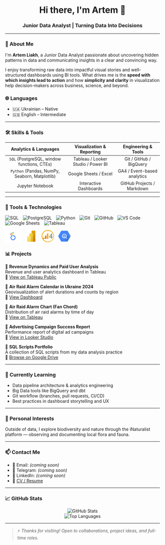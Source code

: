 
<h1 align="center">Hi there, I'm Artem 👋</h1>
<h3 align="center">Junior Data Analyst | Turning Data Into Decisions</h3>

---

### 🚀 About Me

I'm **Artem Liakh**, a Junior Data Analyst passionate about uncovering hidden patterns in data and communicating insights in a clear and convincing way.

I enjoy transforming raw data into impactful visual stories and well-structured dashboards using BI tools. What drives me is the **speed with which insights lead to action** and how **simplicity and clarity** in visualization help decision-makers across business, science, and beyond.

### 🌐 Languages

- 🇺🇦 Ukrainian – Native  
- 🇬🇧 English – Intermediate
---

### 🛠️ Skills & Tools

| Analytics & Languages | Visualization & Reporting | Engineering & Tools |
|:---------------------:|:--------------------------:|:--------------------:|
| `SQL` (PostgreSQL, window functions, CTEs) | Tableau / Looker Studio / Power BI | Git / GitHub / BigQuery |
| `Python` (Pandas, NumPy, Seaborn, Matplotlib) | Google Sheets / Excel | GA4 / Event-based analytics |
| Jupyter Notebook | Interactive Dashboards | GitHub Projects / Markdown |

---

<h3>🧰 Tools & Technologies</h3>

<p align="left">
  <img src="https://cdn.jsdelivr.net/gh/devicons/devicon/icons/sqlite/sqlite-original.svg" alt="SQL" height="40" style="margin-right:10px"/>
  <img src="https://cdn.jsdelivr.net/gh/devicons/devicon/icons/postgresql/postgresql-original.svg" alt="PostgreSQL" height="40" style="margin-right:10px"/>
  <img src="https://cdn.jsdelivr.net/gh/devicons/devicon/icons/python/python-original.svg" alt="Python" height="40" style="margin-right:10px"/>
  <img src="https://cdn.jsdelivr.net/gh/devicons/devicon/icons/git/git-original.svg" alt="Git" height="40" style="margin-right:10px"/>
  <img src="https://cdn.jsdelivr.net/gh/devicons/devicon/icons/github/github-original.svg" alt="GitHub" height="40" style="margin-right:10px"/>
  <img src="https://cdn.jsdelivr.net/gh/devicons/devicon/icons/vscode/vscode-original.svg" alt="VS Code" height="40" style="margin-right:10px"/>
  <img src="https://upload.wikimedia.org/wikipedia/commons/3/30/Google_Sheets_logo_%282014-2020%29.svg" alt="Google Sheets" height="40" style="margin-right:10px"/>
  <img src="https://upload.wikimedia.org/wikipedia/commons/4/4b/Tableau_Logo.png" alt="Tableau" height="40" style="margin-right:10px"/>
</p>

<p align="left">
  <img src="https://raw.githubusercontent.com/Artem-Liakh/Artem-Liakh/main/assets/looker.png" alt="Looker Studio" height="40" style="margin-right:10px"/>
  <img src="https://raw.githubusercontent.com/Artem-Liakh/Artem-Liakh/main/assets/power-bi-icon-logo-png_seeklogo-439962.png" alt="Power BI" height="40" style="margin-right:10px"/>
  <img src="https://raw.githubusercontent.com/Artem-Liakh/Artem-Liakh/main/assets/ga4-logo.png" alt="Google Analytics 4" height="40" style="margin-right:10px"/>
  <img src="https://raw.githubusercontent.com/Artem-Liakh/Artem-Liakh/main/assets/google_bigquery_logo_icon_168150.webp" alt="BigQuery" height="40" style="margin-right:10px"/>
</p>


### 📊 Projects

🔹 **Revenue Dynamics and Paid User Analysis**  
Revenue and user analytics dashboard in Tableau  
🔗 [View on Tableau Public](https://public.tableau.com/views/FinalProjectDashboard_17370680516190/RevenueDynamicsandPaidUserAnalysis)

🔹 **Air Raid Alarm Calendar in Ukraine 2024**  
Geovisualization of alert durations and counts by region  
🔗 [View Dashboard](https://public.tableau.com/views/AirRaidAlarmsCalendarinUkraine2024/Airraidalarmcount)

🔹 **Air Raid Alarm Chart (Fan Chord)**  
Distribution of air raid alarms by time of day  
🔗 [View on Tableau](https://public.tableau.com/views/FanChordAirRaidAlarm/Dashboard1)

🔹 **Advertising Campaign Success Report**  
Performance report of digital ad campaigns  
🔗 [View in Looker Studio](https://lookerstudio.google.com/s/oDo1cRO2fX0)

🔹 **SQL Scripts Portfolio**  
A collection of SQL scripts from my data analysis practice  
🔗 [Browse on Google Drive](https://drive.google.com/drive/folders/1aHy5JnODi2yypeFGN_db8TznGjH0GFIs?usp=drive_link)

---

### 🎯 Currently Learning

- Data pipeline architecture & analytics engineering
- Big Data tools like BigQuery and dbt
- Git workflow (branches, pull requests, CI/CD)
- Best practices in dashboard storytelling and UX

---

### 🌿 Personal Interests

Outside of data, I explore biodiversity and nature through the iNaturalist platform — observing and documenting local flora and fauna.

---

### 📫 Contact Me

- 📧 Email: *(coming soon)*
- 💬 Telegram: *(coming soon)*
- 🔗 LinkedIn: *(coming soon)*
- 📄 [CV / Resume](#)

---

### 📈 GitHub Stats

<p align="center">
  <img src="https://github-readme-stats.vercel.app/api?username=Artem-Liakh&show_icons=true&theme=tokyonight" alt="GitHub Stats" />
  <br>
  <img src="https://github-readme-stats.vercel.app/api/top-langs/?username=Artem-Liakh&layout=compact&theme=transparent" alt="Top Languages" />
</p>

---

> ⚡ *Thanks for visiting! Open to collaborations, project ideas, and full-time roles.*

